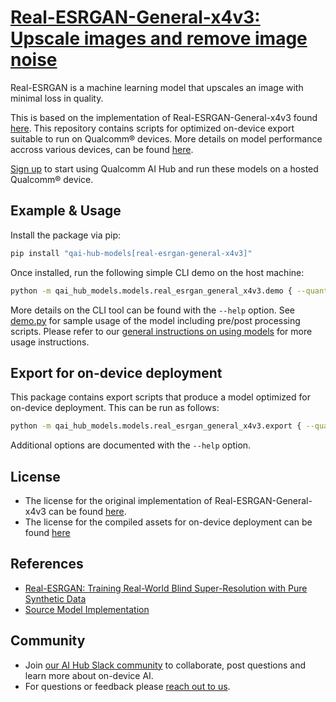 # [Real-ESRGAN-General-x4v3: Upscale images and remove image noise](https://aihub.qualcomm.com/models/real_esrgan_general_x4v3)

Real-ESRGAN is a machine learning model that upscales an image with minimal loss in quality.

This is based on the implementation of Real-ESRGAN-General-x4v3 found [here](https://github.com/xinntao/Real-ESRGAN/tree/master). This repository contains scripts for optimized on-device
export suitable to run on Qualcomm® devices. More details on model performance
accross various devices, can be found [here](https://aihub.qualcomm.com/models/real_esrgan_general_x4v3).

[Sign up](https://myaccount.qualcomm.com/signup) to start using Qualcomm AI Hub and run these models on a hosted Qualcomm® device.




## Example & Usage

Install the package via pip:
```bash
pip install "qai-hub-models[real-esrgan-general-x4v3]"
```


Once installed, run the following simple CLI demo on the host machine:

```bash
python -m qai_hub_models.models.real_esrgan_general_x4v3.demo { --quantize w8a8 }
```
More details on the CLI tool can be found with the `--help` option. See
[demo.py](demo.py) for sample usage of the model including pre/post processing
scripts. Please refer to our [general instructions on using
models](../../../#getting-started) for more usage instructions.

## Export for on-device deployment

This package contains export scripts that produce a model optimized for
on-device deployment. This can be run as follows:

```bash
python -m qai_hub_models.models.real_esrgan_general_x4v3.export { --quantize w8a8 }
```
Additional options are documented with the `--help` option.


## License
* The license for the original implementation of Real-ESRGAN-General-x4v3 can be found
  [here](https://github.com/xinntao/Real-ESRGAN/blob/master/LICENSE).
* The license for the compiled assets for on-device deployment can be found [here](https://qaihub-public-assets.s3.us-west-2.amazonaws.com/qai-hub-models/Qualcomm+AI+Hub+Proprietary+License.pdf)


## References
* [Real-ESRGAN: Training Real-World Blind Super-Resolution with Pure Synthetic Data](https://arxiv.org/abs/2107.10833)
* [Source Model Implementation](https://github.com/xinntao/Real-ESRGAN/tree/master)



## Community
* Join [our AI Hub Slack community](https://aihub.qualcomm.com/community/slack) to collaborate, post questions and learn more about on-device AI.
* For questions or feedback please [reach out to us](mailto:ai-hub-support@qti.qualcomm.com).
